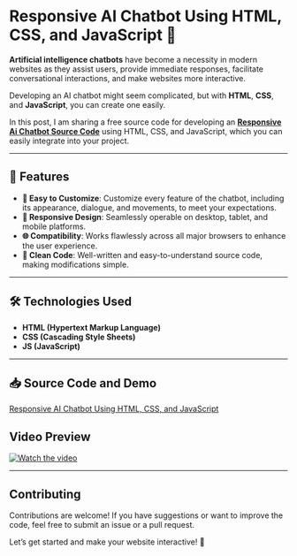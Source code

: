 
# Responsive AI Chatbot Using HTML, CSS, and JavaScript 🤖

**Artificial intelligence chatbots** have become a necessity in modern websites as they assist users, provide immediate responses, facilitate conversational interactions, and make websites more interactive.  

Developing an AI chatbot might seem complicated, but with **HTML**, **CSS**, and **JavaScript**, you can create one easily.

In this post, I am sharing a free source code for developing an **<a href="https://jvcodes.com/responsive-ai-chatbot-using-html-css-and-javascript/" >Responsive Ai Chatbot Source Code</a>** using HTML, CSS, and JavaScript, which you can easily integrate into your project.  

---

## 🌟 Features

- **🔧 Easy to Customize**: Customize every feature of the chatbot, including its appearance, dialogue, and movements, to meet your expectations.  
- **📱 Responsive Design**: Seamlessly operable on desktop, tablet, and mobile platforms.  
- **🌐 Compatibility**: Works flawlessly across all major browsers to enhance the user experience.  
- **🧹 Clean Code**: Well-written and easy-to-understand source code, making modifications simple.  

---

## 🛠️ Technologies Used

- **HTML (Hypertext Markup Language)**  
- **CSS (Cascading Style Sheets)**  
- **JS (JavaScript)**  

---

## 📥 Source Code and Demo

[Responsive AI Chatbot Using HTML, CSS, and JavaScript](https://jvcodes.com/responsive-ai-chatbot-using-html-css-and-javascript/)  

## Video Preview

[![Watch the video](https://img.youtube.com/vi/ZQlppR_s54Y/0.jpg)](https://www.youtube.com/watch?v=ZQlppR_s54Y)

---

## Contributing

Contributions are welcome! If you have suggestions or want to improve the code, feel free to submit an issue or a pull request.

Let’s get started and make your website interactive! 🚀
